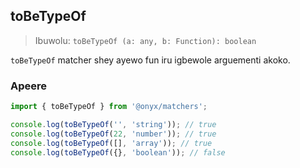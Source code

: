 ## toBeTypeOf

> Ibuwolu: `toBeTypeOf (a: any, b: Function): boolean`

`toBeTypeOf` matcher shey ayewo fun iru igbewole arguementi akoko.

### Apeere

```ts
import { toBeTypeOf } from '@onyx/matchers';

console.log(toBeTypeOf('', 'string')); // true
console.log(toBeTypeOf(22, 'number')); // true
console.log(toBeTypeOf([], 'array')); // true
console.log(toBeTypeOf({}, 'boolean')); // false
```
